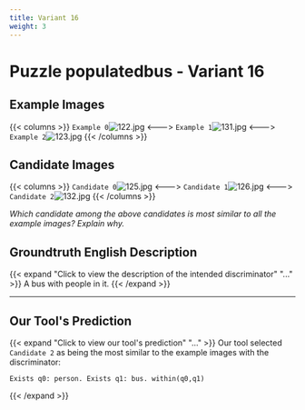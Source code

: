 ```yaml
---
title: Variant 16
weight: 3
---
```


# Puzzle populatedbus - Variant 16

## Example Images
{{< columns >}}
`Example 0`![122.jpg](/natscene_data/images/122.jpg)
<--->
`Example 1`![131.jpg](/natscene_data/images/131.jpg)
<--->
`Example 2`![123.jpg](/natscene_data/images/123.jpg)
{{< /columns >}}

## Candidate Images
{{< columns >}}
`Candidate 0`![125.jpg](/natscene_data/images/125.jpg)
<--->
`Candidate 1`![126.jpg](/natscene_data/images/126.jpg)
<--->
`Candidate 2`![132.jpg](/natscene_data/images/132.jpg)
{{< /columns >}}

*Which candidate among the above candidates is most similar to all the example images? Explain why.*

## Groundtruth English Description

{{< expand "Click to view the description of the intended discriminator" "..." >}}
A bus with people in it.
{{< /expand >}}

---



## Our Tool's Prediction

{{< expand "Click to view our tool's prediction" "..." >}}
Our tool selected `Candidate 2` as being the most similar to the example images with the discriminator:
```plaintext
Exists q0: person. Exists q1: bus. within(q0,q1)
```
{{< /expand >}}
